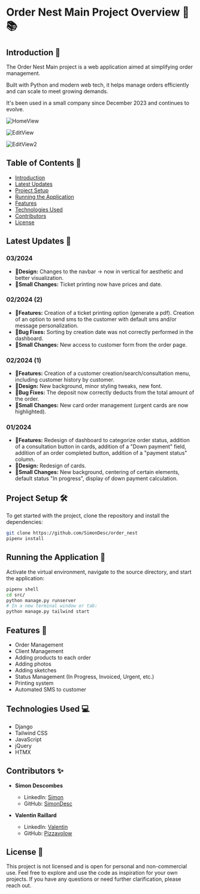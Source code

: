 # Order Nest Main Project Overview 🚀📚

## Introduction 🌟

The Order Nest Main project is a web application aimed at simplifying order management.

Built with Python and modern web tech, it helps manage orders efficiently and can scale to meet growing demands.

It's been used in a small company since December 2023 and continues to evolve.


![HomeView](https://ordernest2.s3.eu-north-1.amazonaws.com/order_attachments/Capture%20d%E2%80%99%C3%A9cran%202024-03-19%20%C3%A0%2014.27.16.png?response-content-disposition=inline&X-Amz-Security-Token=IQoJb3JpZ2luX2VjEOb%2F%2F%2F%2F%2F%2F%2F%2F%2F%2FwEaCWV1LXdlc3QtMyJGMEQCIC7ge3IqJrnhujVdiv4Z02E2phTuMaCsYjtFZNJWhEQAAiBjRNOTMTGBZ%2Bzk8dlHnVUeUHuifMUziN0aQz5t1%2FYnjyrtAgjv%2F%2F%2F%2F%2F%2F%2F%2F%2F%2F8BEAAaDDUzMTE5ODEwNTQwMCIMC%2F0ZS3ODDcgCLAaCKsECcbR0lNcpOtDKxJujPmF0%2FVWFlSBlNHscs47G5Gqsn2yHzDaBXsmH5nOZIYUB2YO0kmSVH1TjadT4YbgTjQKN%2BFrOtx2ENe0eGGuS312gzQJcgabz6wjJSc11fY%2B7spAbLWXrKlGcV1Z2HQDHq0MyZ7QsAyHOupCbJPFcF6CGIULjjWP6HaHKM%2F56QQ%2FQuJQPgeu37S3XRPfmWl8oOES%2FLE%2BaRfH%2BdY6K1mC58qCGVUJ756GjSQSk7TvqGkaAo7t3GneBFlUBB9TFoWVyB0BDITE3hOUAcygOT7x6y1YPsUkc3FEaIcxqm6xIATp12jj502tdLaVeVfyx9v7E1u00HxqVeB2xsBdP4FOznpF07ysJnu7AT3vIAXSYQs2vjN1GD8ZtWg3rz1CNGGtK5FlrIcJmfc4VxUIqUxahsmNs5mBSMMak5q8GOrQCcSPnUBTr7Jzn400ZiElQdpXU2z5yjkIqM70v7xhbmy47XvHmLbcbGbNtN8GeWtv3lBfTo7vjqPEdKKDgdaguPP4SuBjQEMWVrem3O1VBgVSfwQWT5FROdde%2FRpgkjYvyamr6GufIju88Ex9jqbrH48Y3SqPUKgubRUVOM8UYuQ5RtLcZWNRHg6kZCJ7E4ZmMqu4F%2BNlg6JYJkLMQcTRRTHRZdlN3tAPycYxFLnE5TouRWB5xRlRXB1X%2F1FRTfcw%2BH8zZPlRK2L7SZJChSaorwVSDe7wr8hmvMz3a%2B6NHumDE8F9jsahUQSp%2FAhUgwBEe3q71LiLnZR%2BIaBN399qkwhQrkyjA0DKt9ICw2AKO37amzRi%2FhZzCTFhMmDiT7TcVkvYhzAfLaIQmVt%2FsHKGIg905EjU%3D&X-Amz-Algorithm=AWS4-HMAC-SHA256&X-Amz-Date=20240319T132935Z&X-Amz-SignedHeaders=host&X-Amz-Expires=300&X-Amz-Credential=ASIAXXLO7244C4LOWPEF%2F20240319%2Feu-north-1%2Fs3%2Faws4_request&X-Amz-Signature=df74868ad174884483bb0c8c03257d36771ef64807df4337c31fbe567c7ee5ee "Home view")


![EditView](https://ordernest2.s3.eu-north-1.amazonaws.com/order_attachments/Capture%20d%E2%80%99%C3%A9cran%202024-03-19%20%C3%A0%2014.25.02.png?response-content-disposition=inline&X-Amz-Security-Token=IQoJb3JpZ2luX2VjEOb%2F%2F%2F%2F%2F%2F%2F%2F%2F%2FwEaCWV1LXdlc3QtMyJGMEQCIC7ge3IqJrnhujVdiv4Z02E2phTuMaCsYjtFZNJWhEQAAiBjRNOTMTGBZ%2Bzk8dlHnVUeUHuifMUziN0aQz5t1%2FYnjyrtAgjv%2F%2F%2F%2F%2F%2F%2F%2F%2F%2F8BEAAaDDUzMTE5ODEwNTQwMCIMC%2F0ZS3ODDcgCLAaCKsECcbR0lNcpOtDKxJujPmF0%2FVWFlSBlNHscs47G5Gqsn2yHzDaBXsmH5nOZIYUB2YO0kmSVH1TjadT4YbgTjQKN%2BFrOtx2ENe0eGGuS312gzQJcgabz6wjJSc11fY%2B7spAbLWXrKlGcV1Z2HQDHq0MyZ7QsAyHOupCbJPFcF6CGIULjjWP6HaHKM%2F56QQ%2FQuJQPgeu37S3XRPfmWl8oOES%2FLE%2BaRfH%2BdY6K1mC58qCGVUJ756GjSQSk7TvqGkaAo7t3GneBFlUBB9TFoWVyB0BDITE3hOUAcygOT7x6y1YPsUkc3FEaIcxqm6xIATp12jj502tdLaVeVfyx9v7E1u00HxqVeB2xsBdP4FOznpF07ysJnu7AT3vIAXSYQs2vjN1GD8ZtWg3rz1CNGGtK5FlrIcJmfc4VxUIqUxahsmNs5mBSMMak5q8GOrQCcSPnUBTr7Jzn400ZiElQdpXU2z5yjkIqM70v7xhbmy47XvHmLbcbGbNtN8GeWtv3lBfTo7vjqPEdKKDgdaguPP4SuBjQEMWVrem3O1VBgVSfwQWT5FROdde%2FRpgkjYvyamr6GufIju88Ex9jqbrH48Y3SqPUKgubRUVOM8UYuQ5RtLcZWNRHg6kZCJ7E4ZmMqu4F%2BNlg6JYJkLMQcTRRTHRZdlN3tAPycYxFLnE5TouRWB5xRlRXB1X%2F1FRTfcw%2BH8zZPlRK2L7SZJChSaorwVSDe7wr8hmvMz3a%2B6NHumDE8F9jsahUQSp%2FAhUgwBEe3q71LiLnZR%2BIaBN399qkwhQrkyjA0DKt9ICw2AKO37amzRi%2FhZzCTFhMmDiT7TcVkvYhzAfLaIQmVt%2FsHKGIg905EjU%3D&X-Amz-Algorithm=AWS4-HMAC-SHA256&X-Amz-Date=20240319T132552Z&X-Amz-SignedHeaders=host&X-Amz-Expires=300&X-Amz-Credential=ASIAXXLO7244C4LOWPEF%2F20240319%2Feu-north-1%2Fs3%2Faws4_request&X-Amz-Signature=732e2fe8aa0f4ca73198bb63581447536e32832507f037d09545a217bea0c233 "Edit order view")


![EditView2](https://ordernest2.s3.eu-north-1.amazonaws.com/order_attachments/Capture%20d%E2%80%99%C3%A9cran%202024-03-19%20%C3%A0%2014.32.08.png?response-content-disposition=inline&X-Amz-Security-Token=IQoJb3JpZ2luX2VjEOb%2F%2F%2F%2F%2F%2F%2F%2F%2F%2FwEaCWV1LXdlc3QtMyJGMEQCIC7ge3IqJrnhujVdiv4Z02E2phTuMaCsYjtFZNJWhEQAAiBjRNOTMTGBZ%2Bzk8dlHnVUeUHuifMUziN0aQz5t1%2FYnjyrtAgjv%2F%2F%2F%2F%2F%2F%2F%2F%2F%2F8BEAAaDDUzMTE5ODEwNTQwMCIMC%2F0ZS3ODDcgCLAaCKsECcbR0lNcpOtDKxJujPmF0%2FVWFlSBlNHscs47G5Gqsn2yHzDaBXsmH5nOZIYUB2YO0kmSVH1TjadT4YbgTjQKN%2BFrOtx2ENe0eGGuS312gzQJcgabz6wjJSc11fY%2B7spAbLWXrKlGcV1Z2HQDHq0MyZ7QsAyHOupCbJPFcF6CGIULjjWP6HaHKM%2F56QQ%2FQuJQPgeu37S3XRPfmWl8oOES%2FLE%2BaRfH%2BdY6K1mC58qCGVUJ756GjSQSk7TvqGkaAo7t3GneBFlUBB9TFoWVyB0BDITE3hOUAcygOT7x6y1YPsUkc3FEaIcxqm6xIATp12jj502tdLaVeVfyx9v7E1u00HxqVeB2xsBdP4FOznpF07ysJnu7AT3vIAXSYQs2vjN1GD8ZtWg3rz1CNGGtK5FlrIcJmfc4VxUIqUxahsmNs5mBSMMak5q8GOrQCcSPnUBTr7Jzn400ZiElQdpXU2z5yjkIqM70v7xhbmy47XvHmLbcbGbNtN8GeWtv3lBfTo7vjqPEdKKDgdaguPP4SuBjQEMWVrem3O1VBgVSfwQWT5FROdde%2FRpgkjYvyamr6GufIju88Ex9jqbrH48Y3SqPUKgubRUVOM8UYuQ5RtLcZWNRHg6kZCJ7E4ZmMqu4F%2BNlg6JYJkLMQcTRRTHRZdlN3tAPycYxFLnE5TouRWB5xRlRXB1X%2F1FRTfcw%2BH8zZPlRK2L7SZJChSaorwVSDe7wr8hmvMz3a%2B6NHumDE8F9jsahUQSp%2FAhUgwBEe3q71LiLnZR%2BIaBN399qkwhQrkyjA0DKt9ICw2AKO37amzRi%2FhZzCTFhMmDiT7TcVkvYhzAfLaIQmVt%2FsHKGIg905EjU%3D&X-Amz-Algorithm=AWS4-HMAC-SHA256&X-Amz-Date=20240319T133259Z&X-Amz-SignedHeaders=host&X-Amz-Expires=299&X-Amz-Credential=ASIAXXLO7244C4LOWPEF%2F20240319%2Feu-north-1%2Fs3%2Faws4_request&X-Amz-Signature=4a134b6b56a9bb13d51f9d93d17b6dd95646c1c46614232357e24f7084a52349 "Edit order view Picture and Products")


## Table of Contents 📖

- [Introduction](#introduction-)
- [Latest Updates](#latest-updates-)
- [Project Setup](#project-setup-)
- [Running the Application](#running-the-application-)
- [Features](#features-)
- [Technologies Used](#technologies-used-)
- [Contributors](#contributors-)
- [License](#license-)

## Latest Updates 🔄

### 03/2024
- 🎨**Design:** Changes to the navbar -> now in vertical for aesthetic and better visualization.
- 🔧**Small Changes:** Ticket printing now have prices and date.

### 02/2024 (2)
- 🌟**Features:** Creation of a ticket printing option (generate a pdf). Creation of an option to send sms to the customer with default sms and/or message personalization.
- 🐛**Bug Fixes:** Sorting by creation date was not correctly performed in the dashboard.
- 🔧**Small Changes:** New access to customer form from the order page.

### 02/2024 (1)
- 🌟**Features:** Creation of a customer creation/search/consultation menu, including customer history by customer.
- 🎨**Design:** New background, minor styling tweaks, new font.
- 🐛**Bug Fixes:** The deposit now correctly deducts from the total amount of the order.
- 🔧**Small Changes:** New card order management (urgent cards are now highlighted).

### 01/2024
- 🌟**Features:** Redesign of dashboard to categorize order status, addition of a consultation button in cards, addition of a "Down payment" field, addition of an order completed button, addition of a "payment status" column.
- 🎨**Design:** Redesign of cards.
- 🔧**Small Changes:** New background, centering of certain elements, default status "In progress", display of down payment calculation.

## Project Setup 🛠️

To get started with the project, clone the repository and install the dependencies:

```bash
git clone https://github.com/SimonDesc/order_nest
pipenv install
```

## Running the Application 🚀

Activate the virtual environment, navigate to the source directory, and start the application:

```bash
pipenv shell
cd src/
python manage.py runserver
# In a new terminal window or tab:
python manage.py tailwind start
```

## Features 🌈

- Order Management
- Client Management
- Adding products to each order
- Adding photos
- Adding sketches
- Status Management (In Progress, Invoiced, Urgent, etc.)
- Printing system
- Automated SMS to customer

## Technologies Used 💻

- Django
- Tailwind CSS
- JavaScript
- jQuery
- HTMX

## Contributors ✨

- **Simon Descombes**
  - LinkedIn: [Simon](https://www.linkedin.com/in/simon-descombes/)
  - GitHub: [SimonDesc](https://github.com/SimonDesc)

- **Valentin Raillard**
  - LinkedIn: [Valentin](https://www.linkedin.com/in/valentin-ralliard/)
  - GitHub: [Pizzayolow](https://github.com/Pizzayolow)

## License 📄

This project is not licensed and is open for personal and non-commercial use. Feel free to explore and use the code as inspiration for your own projects. If you have any questions or need further clarification, please reach out.
